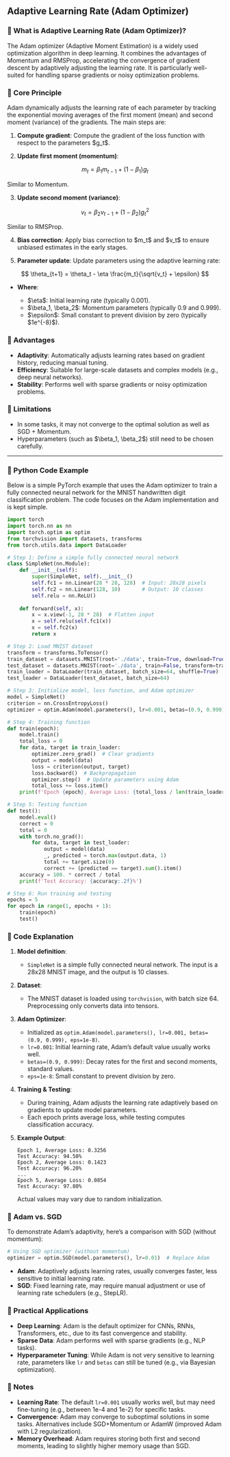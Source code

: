 
## Adaptive Learning Rate (Adam Optimizer)

### 📖 What is Adaptive Learning Rate (Adam Optimizer)?

The Adam optimizer (Adaptive Moment Estimation) is a widely used optimization algorithm in deep learning. It combines the advantages of Momentum and RMSProp, accelerating the convergence of gradient descent by adaptively adjusting the learning rate. It is particularly well-suited for handling sparse gradients or noisy optimization problems.

### 📖 Core Principle

Adam dynamically adjusts the learning rate of each parameter by tracking the exponential moving averages of the first moment (mean) and second moment (variance) of the gradients. The main steps are:

1. **Compute gradient**: Compute the gradient of the loss function with respect to the parameters \$g\_t\$.

2. **Update first moment (momentum)**:

$$
m_t = \beta_1 m_{t-1} + (1 - \beta_1) g_t
$$

Similar to Momentum.

3. **Update second moment (variance)**:

$$
v_t = \beta_2 v_{t-1} + (1 - \beta_2) g_t^2
$$

Similar to RMSProp.

4. **Bias correction**: Apply bias correction to \$m\_t\$ and \$v\_t\$ to ensure unbiased estimates in the early stages.

5. **Parameter update**: Update parameters using the adaptive learning rate:

$$
\theta_{t+1} = \theta_t - \eta \frac{m_t}{\sqrt{v_t} + \epsilon}
$$

* **Where**:

  * \$\eta\$: Initial learning rate (typically 0.001).
  * \$\beta\_1, \beta\_2\$: Momentum parameters (typically 0.9 and 0.999).
  * \$\epsilon\$: Small constant to prevent division by zero (typically \$1e^{-8}\$).

### 📖 Advantages

* **Adaptivity**: Automatically adjusts learning rates based on gradient history, reducing manual tuning.
* **Efficiency**: Suitable for large-scale datasets and complex models (e.g., deep neural networks).
* **Stability**: Performs well with sparse gradients or noisy optimization problems.

### 📖 Limitations

* In some tasks, it may not converge to the optimal solution as well as SGD + Momentum.
* Hyperparameters (such as \$\beta\_1, \beta\_2\$) still need to be chosen carefully.

---

### 📖 Python Code Example

Below is a simple PyTorch example that uses the Adam optimizer to train a fully connected neural network for the MNIST handwritten digit classification problem. The code focuses on the Adam implementation and is kept simple.

```python
import torch
import torch.nn as nn
import torch.optim as optim
from torchvision import datasets, transforms
from torch.utils.data import DataLoader

# Step 1: Define a simple fully connected neural network
class SimpleNet(nn.Module):
    def __init__(self):
        super(SimpleNet, self).__init__()
        self.fc1 = nn.Linear(28 * 28, 128)  # Input: 28x28 pixels
        self.fc2 = nn.Linear(128, 10)       # Output: 10 classes
        self.relu = nn.ReLU()
    
    def forward(self, x):
        x = x.view(-1, 28 * 28)  # Flatten input
        x = self.relu(self.fc1(x))
        x = self.fc2(x)
        return x

# Step 2: Load MNIST dataset
transform = transforms.ToTensor()
train_dataset = datasets.MNIST(root='./data', train=True, download=True, transform=transform)
test_dataset = datasets.MNIST(root='./data', train=False, transform=transform)
train_loader = DataLoader(train_dataset, batch_size=64, shuffle=True)
test_loader = DataLoader(test_dataset, batch_size=64)

# Step 3: Initialize model, loss function, and Adam optimizer
model = SimpleNet()
criterion = nn.CrossEntropyLoss()
optimizer = optim.Adam(model.parameters(), lr=0.001, betas=(0.9, 0.999), eps=1e-8)

# Step 4: Training function
def train(epoch):
    model.train()
    total_loss = 0
    for data, target in train_loader:
        optimizer.zero_grad()  # Clear gradients
        output = model(data)
        loss = criterion(output, target)
        loss.backward()  # Backpropagation
        optimizer.step()  # Update parameters using Adam
        total_loss += loss.item()
    print(f'Epoch {epoch}, Average Loss: {total_loss / len(train_loader):.4f}')

# Step 5: Testing function
def test():
    model.eval()
    correct = 0
    total = 0
    with torch.no_grad():
        for data, target in test_loader:
            output = model(data)
            _, predicted = torch.max(output.data, 1)
            total += target.size(0)
            correct += (predicted == target).sum().item()
    accuracy = 100. * correct / total
    print(f'Test Accuracy: {accuracy:.2f}%')

# Step 6: Run training and testing
epochs = 5
for epoch in range(1, epochs + 1):
    train(epoch)
    test()
```



### 📖 Code Explanation

1. **Model definition**:

   * `SimpleNet` is a simple fully connected neural network. The input is a 28x28 MNIST image, and the output is 10 classes.

2. **Dataset**:

   * The MNIST dataset is loaded using `torchvision`, with batch size 64. Preprocessing only converts data into tensors.

3. **Adam Optimizer**:

   * Initialized as `optim.Adam(model.parameters(), lr=0.001, betas=(0.9, 0.999), eps=1e-8)`.
   * `lr=0.001`: Initial learning rate, Adam’s default value usually works well.
   * `betas=(0.9, 0.999)`: Decay rates for the first and second moments, standard values.
   * `eps=1e-8`: Small constant to prevent division by zero.

4. **Training & Testing**:

   * During training, Adam adjusts the learning rate adaptively based on gradients to update model parameters.
   * Each epoch prints average loss, while testing computes classification accuracy.

5. **Example Output**:

   ```
   Epoch 1, Average Loss: 0.3256
   Test Accuracy: 94.50%
   Epoch 2, Average Loss: 0.1423
   Test Accuracy: 96.20%
   ...
   Epoch 5, Average Loss: 0.0854
   Test Accuracy: 97.80%
   ```

   Actual values may vary due to random initialization.



### 📖 Adam vs. SGD

To demonstrate Adam’s adaptivity, here’s a comparison with SGD (without momentum):

```python
# Using SGD optimizer (without momentum)
optimizer = optim.SGD(model.parameters(), lr=0.01)  # Replace Adam
```

* **Adam**: Adaptively adjusts learning rates, usually converges faster, less sensitive to initial learning rate.
* **SGD**: Fixed learning rate, may require manual adjustment or use of learning rate schedulers (e.g., StepLR).



### 📖 Practical Applications

* **Deep Learning**: Adam is the default optimizer for CNNs, RNNs, Transformers, etc., due to its fast convergence and stability.
* **Sparse Data**: Adam performs well with sparse gradients (e.g., NLP tasks).
* **Hyperparameter Tuning**: While Adam is not very sensitive to learning rate, parameters like `lr` and `betas` can still be tuned (e.g., via Bayesian optimization).

### 📖 Notes

* **Learning Rate**: The default `lr=0.001` usually works well, but may need fine-tuning (e.g., between 1e-4 and 1e-2) for specific tasks.
* **Convergence**: Adam may converge to suboptimal solutions in some tasks. Alternatives include SGD+Momentum or AdamW (improved Adam with L2 regularization).
* **Memory Overhead**: Adam requires storing both first and second moments, leading to slightly higher memory usage than SGD.



